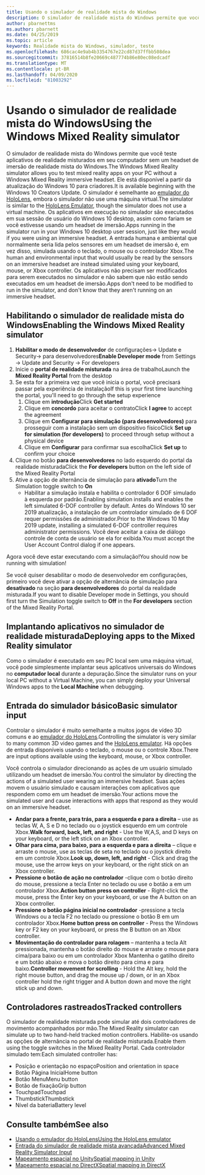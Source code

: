 ```yaml
---
title: Usando o simulador de realidade mista do Windows
description: O simulador de realidade mista do Windows permite que você teste aplicativos de realidade misturados em seu computador sem um headset de imersão de realidade mista do Windows.
author: pbarnettms
ms.author: pbarnett
ms.date: 04/25/2019
ms.topic: article
keywords: Realidade mista do Windows, simulador, teste
ms.openlocfilehash: 686cac4e9ab4b3354767e22cd87d37ffbb508dea
ms.sourcegitcommit: 37816514b8fe20669c487774b86e80ec08edcadf
ms.translationtype: MT
ms.contentlocale: pt-BR
ms.lasthandoff: 04/09/2020
ms.locfileid: "81003292"
---
```

# <a name="using-the-windows-mixed-reality-simulator"></a><span data-ttu-id="2e933-104">Usando o simulador de realidade mista do Windows</span><span class="sxs-lookup"><span data-stu-id="2e933-104">Using the Windows Mixed Reality simulator</span></span>

<span data-ttu-id="2e933-105">O simulador de realidade mista do Windows permite que você teste aplicativos de realidade misturados em seu computador sem um headset de imersão de realidade mista do Windows.</span><span class="sxs-lookup"><span data-stu-id="2e933-105">The Windows Mixed Reality simulator allows you to test mixed reality apps on your PC without a Windows Mixed Reality immersive headset.</span></span> <span data-ttu-id="2e933-106">Ele está disponível a partir da atualização do Windows 10 para criadores.</span><span class="sxs-lookup"><span data-stu-id="2e933-106">It is available beginning with the Windows 10 Creators Update.</span></span> <span data-ttu-id="2e933-107">O simulador é semelhante ao [emulador do HoloLens](using-the-hololens-emulator.md), embora o simulador não use uma máquina virtual.</span><span class="sxs-lookup"><span data-stu-id="2e933-107">The simulator is similar to the [HoloLens Emulator](using-the-hololens-emulator.md), though the simulator does not use a virtual machine.</span></span> <span data-ttu-id="2e933-108">Os aplicativos em execução no simulador são executados em sua sessão de usuário do Windows 10 desktop, assim como fariam se você estivesse usando um headset de imersão.</span><span class="sxs-lookup"><span data-stu-id="2e933-108">Apps running in the simulator run in your Windows 10 desktop user session, just like they would if you were using an immersive headset.</span></span> <span data-ttu-id="2e933-109">A entrada humana e ambiental que normalmente seria lida pelos sensores em um headset de imersão é, em vez disso, simulada usando o teclado, o mouse ou o controlador Xbox.</span><span class="sxs-lookup"><span data-stu-id="2e933-109">The human and environmental input that would usually be read by the sensors on an immersive headset are instead simulated using your keyboard, mouse, or Xbox controller.</span></span> <span data-ttu-id="2e933-110">Os aplicativos não precisam ser modificados para serem executados no simulador e não sabem que não estão sendo executados em um headset de imersão.</span><span class="sxs-lookup"><span data-stu-id="2e933-110">Apps don't need to be modified to run in the simulator, and don't know that they aren't running on an immersive headset.</span></span>

## <a name="enabling-the-windows-mixed-reality-simulator"></a><span data-ttu-id="2e933-111">Habilitando o simulador de realidade mista do Windows</span><span class="sxs-lookup"><span data-stu-id="2e933-111">Enabling the Windows Mixed Reality simulator</span></span>

1. <span data-ttu-id="2e933-112">**Habilitar o modo de desenvolvedor** de configurações-> Update e Security-> para desenvolvedores</span><span class="sxs-lookup"><span data-stu-id="2e933-112">**Enable Developer mode** from Settings -> Update and Security -> For developers</span></span>
2. <span data-ttu-id="2e933-113">Inicie o **portal de realidade misturada** na área de trabalho</span><span class="sxs-lookup"><span data-stu-id="2e933-113">Launch the **Mixed Reality Portal** from the desktop</span></span>
3. <span data-ttu-id="2e933-114">Se esta for a primeira vez que você inicia o portal, você precisará passar pela experiência de instalação</span><span class="sxs-lookup"><span data-stu-id="2e933-114">If this is your first time launching the portal, you'll need to go through the setup experience</span></span>
   1. <span data-ttu-id="2e933-115">Clique em **introdução**</span><span class="sxs-lookup"><span data-stu-id="2e933-115">Click **Get started**</span></span>
   2. <span data-ttu-id="2e933-116">Clique em **concordo** para aceitar o contrato</span><span class="sxs-lookup"><span data-stu-id="2e933-116">Click **I agree** to accept the agreement</span></span>
   3. <span data-ttu-id="2e933-117">Clique em **Configurar para simulação (para desenvolvedores)** para prosseguir com a instalação sem um dispositivo físico</span><span class="sxs-lookup"><span data-stu-id="2e933-117">Click **Set up for simulation (for developers)** to proceed through setup without a physical device</span></span>
   4. <span data-ttu-id="2e933-118">Clique em **Configurar** para confirmar sua escolha</span><span class="sxs-lookup"><span data-stu-id="2e933-118">Click **Set up** to confirm your choice</span></span>
4. <span data-ttu-id="2e933-119">Clique no botão **para desenvolvedores** no lado esquerdo do portal da realidade misturada</span><span class="sxs-lookup"><span data-stu-id="2e933-119">Click the **For developers** button on the left side of the Mixed Reality Portal</span></span>
5. <span data-ttu-id="2e933-120">Ative a opção de alternância de simulação para **ativado**</span><span class="sxs-lookup"><span data-stu-id="2e933-120">Turn the Simulation toggle switch to **On**</span></span>
   * <span data-ttu-id="2e933-121">Habilitar a simulação instala e habilita o controlador 6 DOF simulado à esquerda por padrão.</span><span class="sxs-lookup"><span data-stu-id="2e933-121">Enabling simulation installs and enables the left simulated 6-DOF controller by default.</span></span>  <span data-ttu-id="2e933-122">Antes do Windows 10 ser 2019 atualização, a instalação de um controlador simulado de 6 DOF requer permissões de administrador.</span><span class="sxs-lookup"><span data-stu-id="2e933-122">Prior to the Windows 10 May 2019 update, installing a simulated 6-DOF controller requires administrator permissions.</span></span>  <span data-ttu-id="2e933-123">Você deve aceitar a caixa de diálogo controle de conta de usuário se ela for exibida.</span><span class="sxs-lookup"><span data-stu-id="2e933-123">You must accept the User Account Control dialog if one appears.</span></span>

<span data-ttu-id="2e933-124">Agora você deve estar executando com a simulação!</span><span class="sxs-lookup"><span data-stu-id="2e933-124">You should now be running with simulation!</span></span>

<span data-ttu-id="2e933-125">Se você quiser desabilitar o modo de desenvolvedor em configurações, primeiro você deve ativar a opção de alternância de simulação para **desativado** na seção **para desenvolvedores** do portal da realidade misturada.</span><span class="sxs-lookup"><span data-stu-id="2e933-125">If you want to disable Developer mode in Settings, you should first turn the Simulation toggle switch to **Off** in the **For developers** section of the Mixed Reality Portal.</span></span>

## <a name="deploying-apps-to-the-mixed-reality-simulator"></a><span data-ttu-id="2e933-126">Implantando aplicativos no simulador de realidade misturada</span><span class="sxs-lookup"><span data-stu-id="2e933-126">Deploying apps to the Mixed Reality simulator</span></span>

<span data-ttu-id="2e933-127">Como o simulador é executado em seu PC local sem uma máquina virtual, você pode simplesmente implantar seus aplicativos universais do Windows no **computador local** durante a depuração.</span><span class="sxs-lookup"><span data-stu-id="2e933-127">Since the simulator runs on your local PC without a Virtual Machine, you can simply deploy your Universal Windows apps to the **Local Machine** when debugging.</span></span>

## <a name="basic-simulator-input"></a><span data-ttu-id="2e933-128">Entrada do simulador básico</span><span class="sxs-lookup"><span data-stu-id="2e933-128">Basic simulator input</span></span>

<span data-ttu-id="2e933-129">Controlar o simulador é muito semelhante a muitos jogos de vídeo 3D comuns e ao [emulador do HoloLens](using-the-hololens-emulator.md).</span><span class="sxs-lookup"><span data-stu-id="2e933-129">Controlling the simulator is very similar to many common 3D video games and the [HoloLens emulator](using-the-hololens-emulator.md).</span></span> <span data-ttu-id="2e933-130">Há opções de entrada disponíveis usando o teclado, o mouse ou o controle Xbox.</span><span class="sxs-lookup"><span data-stu-id="2e933-130">There are input options available using the keyboard, mouse, or Xbox controller.</span></span>

<span data-ttu-id="2e933-131">Você controla o simulador direcionando as ações de um usuário simulado utilizando um headset de imersão.</span><span class="sxs-lookup"><span data-stu-id="2e933-131">You control the simulator by directing the actions of a simulated user wearing an immersive headset.</span></span> <span data-ttu-id="2e933-132">Suas ações movem o usuário simulado e causam interações com aplicativos que respondem como em um headset de imersão.</span><span class="sxs-lookup"><span data-stu-id="2e933-132">Your actions move the simulated user and cause interactions with apps that respond as they would on an immersive headset.</span></span>
* <span data-ttu-id="2e933-133">**Andar para a frente, para trás, para a esquerda e para a direita** – use as teclas W, A, S e D no teclado ou o joystick esquerdo em um controle Xbox.</span><span class="sxs-lookup"><span data-stu-id="2e933-133">**Walk forward, back, left, and right** - Use the W,A,S, and D keys on your keyboard, or the left stick on an Xbox controller.</span></span>
* <span data-ttu-id="2e933-134">**Olhar para cima, para baixo, para a esquerda e para a direita** – clique e arraste o mouse, use as teclas de seta no teclado ou o joystick direito em um controle Xbox.</span><span class="sxs-lookup"><span data-stu-id="2e933-134">**Look up, down, left, and right** - Click and drag the mouse, use the arrow keys on your keyboard, or the right stick on an Xbox controller.</span></span>
* <span data-ttu-id="2e933-135">**Pressione o botão de ação no controlador** -clique com o botão direito do mouse, pressione a tecla Enter no teclado ou use o botão a em um controlador Xbox.</span><span class="sxs-lookup"><span data-stu-id="2e933-135">**Action button press on controller** - Right-click the mouse, press the Enter key on your keyboard, or use the A button on an Xbox controller.</span></span>
* <span data-ttu-id="2e933-136">**Pressione o botão página inicial no controlador** -pressione a tecla Windows ou a tecla F2 no teclado ou pressione o botão B em um controlador Xbox.</span><span class="sxs-lookup"><span data-stu-id="2e933-136">**Home button press on controller** - Press the Windows key or F2 key on your keyboard, or press the B button on an Xbox controller.</span></span>
* <span data-ttu-id="2e933-137">**Movimentação do controlador para rolagem** – mantenha a tecla Alt pressionada, mantenha o botão direito do mouse e arraste o mouse para cima/para baixo ou em um controlador Xbox Mantenha o gatilho direito e um botão abaixo e mova o botão direito para cima e para baixo.</span><span class="sxs-lookup"><span data-stu-id="2e933-137">**Controller movement for scrolling** - Hold the Alt key, hold the right mouse button, and drag the mouse up / down, or in an Xbox controller hold the right trigger and A button down and move the right stick up and down.</span></span>

## <a name="tracked-controllers"></a><span data-ttu-id="2e933-138">Controladores rastreados</span><span class="sxs-lookup"><span data-stu-id="2e933-138">Tracked controllers</span></span>

<span data-ttu-id="2e933-139">O simulador de realidade misturada pode simular até dois controladores de movimento acompanhados por mão.</span><span class="sxs-lookup"><span data-stu-id="2e933-139">The Mixed Reality simulator can simulate up to two hand-held tracked motion controllers.</span></span> <span data-ttu-id="2e933-140">Habilite-os usando as opções de alternância no portal de realidade misturada.</span><span class="sxs-lookup"><span data-stu-id="2e933-140">Enable them using the toggle switches in the Mixed Reality Portal.</span></span> <span data-ttu-id="2e933-141">Cada controlador simulado tem:</span><span class="sxs-lookup"><span data-stu-id="2e933-141">Each simulated controller has:</span></span>
* <span data-ttu-id="2e933-142">Posição e orientação no espaço</span><span class="sxs-lookup"><span data-stu-id="2e933-142">Position and orientation in space</span></span>
* <span data-ttu-id="2e933-143">Botão Página Inicial</span><span class="sxs-lookup"><span data-stu-id="2e933-143">Home button</span></span>
* <span data-ttu-id="2e933-144">Botão Menu</span><span class="sxs-lookup"><span data-stu-id="2e933-144">Menu button</span></span>
* <span data-ttu-id="2e933-145">Botão de fixação</span><span class="sxs-lookup"><span data-stu-id="2e933-145">Grip button</span></span>
* <span data-ttu-id="2e933-146">Touchpad</span><span class="sxs-lookup"><span data-stu-id="2e933-146">Touchpad</span></span>
* <span data-ttu-id="2e933-147">Thumbstick</span><span class="sxs-lookup"><span data-stu-id="2e933-147">Thumbstick</span></span>
* <span data-ttu-id="2e933-148">Nível da bateria</span><span class="sxs-lookup"><span data-stu-id="2e933-148">Battery level</span></span>

## <a name="see-also"></a><span data-ttu-id="2e933-149">Consulte também</span><span class="sxs-lookup"><span data-stu-id="2e933-149">See also</span></span>
* [<span data-ttu-id="2e933-150">Usando o emulador do HoloLens</span><span class="sxs-lookup"><span data-stu-id="2e933-150">Using the HoloLens emulator</span></span>](using-the-hololens-emulator.md)
* [<span data-ttu-id="2e933-151">Entrada do simulador de realidade mista avançada</span><span class="sxs-lookup"><span data-stu-id="2e933-151">Advanced Mixed Reality Simulator Input</span></span>](advanced-hololens-emulator-and-mixed-reality-simulator-input.md)
* [<span data-ttu-id="2e933-152">Mapeamento espacial no Unity</span><span class="sxs-lookup"><span data-stu-id="2e933-152">Spatial mapping in Unity</span></span>](spatial-mapping-in-unity.md)
* [<span data-ttu-id="2e933-153">Mapeamento espacial no DirectX</span><span class="sxs-lookup"><span data-stu-id="2e933-153">Spatial mapping in DirectX</span></span>](spatial-mapping-in-directx.md)
